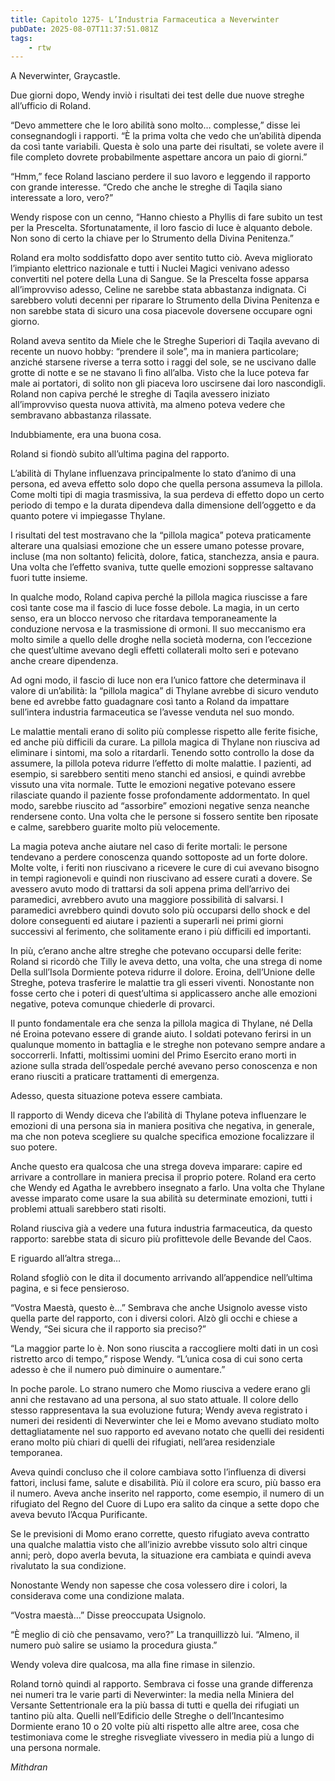 ```yaml
---
title: Capitolo 1275- L’Industria Farmaceutica a Neverwinter
pubDate: 2025-08-07T11:37:51.081Z
tags:
    - rtw
---
```



A Neverwinter, Graycastle.


Due giorni dopo, Wendy inviò i risultati dei test delle due nuove streghe all’ufficio di Roland.


“Devo ammettere che le loro abilità sono molto… complesse,” disse lei consegnandogli i rapporti. “È la prima volta che vedo che un’abilità dipenda da così tante variabili. Questa è solo una parte dei risultati, se volete avere il file completo dovrete probabilmente aspettare ancora un paio di giorni.”


“Hmm,” fece Roland lasciano perdere il suo lavoro e leggendo il rapporto con grande interesse. “Credo che anche le streghe di Taqila siano interessate a loro, vero?”


Wendy rispose con un cenno, “Hanno chiesto a Phyllis di fare subito un test per la Prescelta. Sfortunatamente, il loro fascio di luce è alquanto debole. Non sono di certo la chiave per lo Strumento della Divina Penitenza.”


Roland era molto soddisfatto dopo aver sentito tutto ciò. Aveva migliorato l’impianto elettrico nazionale e tutti i Nuclei Magici venivano adesso convertiti nel potere della Luna di Sangue. Se la Prescelta fosse apparsa all’improvviso adesso, Celine ne sarebbe stata abbastanza indignata. Ci sarebbero voluti decenni per riparare lo Strumento della Divina Penitenza e non sarebbe stata di sicuro una cosa piacevole doversene occupare ogni giorno.


Roland aveva sentito da Miele che le Streghe Superiori di Taqila avevano di recente un nuovo hobby: “prendere il sole”, ma in maniera particolare; anziché starsene riverse a terra sotto i raggi del sole, se ne uscivano dalle grotte di notte e se ne stavano lì fino all’alba. Visto che la luce poteva far male ai portatori, di solito non gli piaceva loro uscirsene dai loro nascondigli. Roland non capiva perché le streghe di Taqila avessero iniziato all’improvviso questa nuova attività, ma almeno poteva vedere che sembravano abbastanza rilassate.


Indubbiamente, era una buona cosa.


Roland si fiondò subito all’ultima pagina del rapporto.


L’abilità di Thylane influenzava principalmente lo stato d’animo di una persona, ed aveva effetto solo dopo che quella persona assumeva la pillola. Come molti tipi di magia trasmissiva, la sua perdeva di effetto dopo un certo periodo di tempo e la durata dipendeva dalla dimensione dell’oggetto e da quanto potere vi impiegasse Thylane.


I risultati del test mostravano che la “pillola magica” poteva praticamente alterare una qualsiasi emozione che un essere umano potesse provare, incluse (ma non soltanto) felicità, dolore, fatica, stanchezza, ansia e paura. Una volta che l’effetto svaniva, tutte quelle emozioni soppresse saltavano fuori tutte insieme.


In qualche modo, Roland capiva perché la pillola magica riuscisse a fare così tante cose ma il fascio di luce fosse debole. La magia, in un certo senso, era un blocco nervoso che ritardava temporaneamente la conduzione nervosa e la trasmissione di ormoni. Il suo meccanismo era molto simile a quello delle droghe nella società moderna, con l’eccezione che quest’ultime avevano degli effetti collaterali molto seri e potevano anche creare dipendenza.


Ad ogni modo, il fascio di luce non era l’unico fattore che determinava il valore di un’abilità: la “pillola magica” di Thylane avrebbe di sicuro venduto bene ed avrebbe fatto guadagnare così tanto a Roland da impattare sull’intera industria farmaceutica se l’avesse venduta nel suo mondo.


Le malattie mentali erano di solito più complesse rispetto alle ferite fisiche, ed anche più difficili da curare. La pillola magica di Thylane non riusciva ad eliminare i sintomi, ma solo a ritardarli. Tenendo sotto controllo la dose da assumere, la pillola poteva ridurre l’effetto di molte malattie. I pazienti, ad esempio, si sarebbero sentiti meno stanchi ed ansiosi, e quindi avrebbe vissuto una vita normale. Tutte le emozioni negative potevano essere rilasciate quando il paziente fosse profondamente addormentato. In quel modo, sarebbe riuscito ad “assorbire” emozioni negative senza neanche rendersene conto. Una volta che le persone si fossero sentite ben riposate e calme, sarebbero guarite molto più velocemente.


La magia poteva anche aiutare nel caso di ferite mortali: le persone tendevano a perdere conoscenza quando sottoposte ad un forte dolore. Molte volte, i feriti non riuscivano a ricevere le cure di cui avevano bisogno in tempi ragionevoli e quindi non riuscivano ad essere curati a dovere. Se avessero avuto modo di trattarsi da soli appena prima dell’arrivo dei paramedici, avrebbero avuto una maggiore possibilità di salvarsi. I paramedici avrebbero quindi dovuto solo più occuparsi dello shock e del dolore conseguenti ed aiutare i pazienti a superarli nei primi giorni successivi al ferimento, che solitamente erano i più difficili ed importanti.


In più, c’erano anche altre streghe che potevano occuparsi delle ferite: Roland si ricordò che Tilly le aveva detto, una volta, che una strega di nome Della sull’Isola Dormiente poteva ridurre il dolore. Eroina, dell’Unione delle Streghe, poteva trasferire le malattie tra gli esseri viventi. Nonostante non fosse certo che i poteri di quest’ultima si applicassero anche alle emozioni negative, poteva comunque chiederle di provarci.


Il punto fondamentale era che senza la pillola magica di Thylane, né Della né Eroina potevano essere di grande aiuto. I soldati potevano ferirsi in un qualunque momento in battaglia e le streghe non potevano sempre andare a soccorrerli. Infatti, moltissimi uomini del Primo Esercito erano morti in azione sulla strada dell’ospedale perché avevano perso conoscenza e non erano riusciti a praticare trattamenti di emergenza.


Adesso, questa situazione poteva essere cambiata.


Il rapporto di Wendy diceva che l’abilità di Thylane poteva influenzare le emozioni di una persona sia in maniera positiva che negativa, in generale, ma che non poteva scegliere su qualche specifica emozione focalizzare il suo potere.


Anche questo era qualcosa che una strega doveva imparare: capire ed arrivare a controllare in maniera precisa il proprio potere. Roland era certo che Wendy ed Agatha le avrebbero insegnato a farlo. Una volta che Thylane avesse imparato come usare la sua abilità su determinate emozioni, tutti i problemi attuali sarebbero stati risolti.


Roland riusciva già a vedere una futura industria farmaceutica, da questo rapporto: sarebbe stata di sicuro più profittevole delle Bevande del Caos.


E riguardo all’altra strega…


Roland sfogliò con le dita il documento arrivando all’appendice nell’ultima pagina, e si fece pensieroso.


“Vostra Maestà, questo è…” Sembrava che anche Usignolo avesse visto quella parte del rapporto, con i diversi colori. Alzò gli occhi e chiese a Wendy, “Sei sicura che il rapporto sia preciso?”


“La maggior parte lo è. Non sono riuscita a raccogliere molti dati in un così ristretto arco di tempo,” rispose Wendy. “L’unica cosa di cui sono certa adesso è che il numero può diminuire o aumentare.”


In poche parole. Lo strano numero che Momo riusciva a vedere erano gli anni che restavano ad una persona, al suo stato attuale. Il colore dello stesso rappresentava la sua evoluzione futura; Wendy aveva registrato i numeri dei residenti di Neverwinter che lei e Momo avevano studiato molto dettagliatamente nel suo rapporto ed avevano notato che quelli dei residenti erano molto più chiari di quelli dei rifugiati, nell’area residenziale temporanea.


Aveva quindi concluso che il colore cambiava sotto l’influenza di diversi fattori, inclusi fame, salute e disabilità. Più il colore era scuro, più basso era il numero. Aveva anche inserito nel rapporto, come esempio, il numero di un rifugiato del Regno del Cuore di Lupo era salito da cinque a sette dopo che aveva bevuto l’Acqua Purificante.


Se le previsioni di Momo erano corrette, questo rifugiato aveva contratto una qualche malattia visto che all’inizio avrebbe vissuto solo altri cinque anni; però, dopo averla bevuta, la situazione era cambiata e quindi aveva rivalutato la sua condizione.


Nonostante Wendy non sapesse che cosa volessero dire i colori, la considerava come una condizione malata.


“Vostra maestà…” Disse preoccupata Usignolo.


“È meglio di ciò che pensavamo, vero?” La tranquillizzò lui. “Almeno, il numero può salire se usiamo la procedura giusta.”


Wendy voleva dire qualcosa, ma alla fine rimase in silenzio.


Roland tornò quindi al rapporto. Sembrava ci fosse una grande differenza nei numeri tra le varie parti di Neverwinter: la media nella Miniera del Versante Settentrionale era la più bassa di tutti e quella dei rifugiati un tantino più alta. Quelli nell’Edificio delle Streghe o dell’Incantesimo Dormiente erano 10 o 20 volte più alti rispetto alle altre aree, cosa che testimoniava come le streghe risvegliate vivessero in media più a lungo di una persona normale.






<em>Mithdran </em>
















                                


                                



